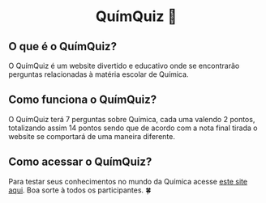<h1 align="center">QuímQuiz &#x1F52C</h1>

## O que é o QuímQuiz?
O QuímQuiz é um website divertido e educativo onde se encontrarão perguntas relacionadas à matéria escolar de Química.

## Como funciona o QuímQuiz?
O QuímQuiz terá 7 perguntas sobre Química, cada uma valendo 2 pontos, totalizando assim 14 pontos sendo que de acordo com a nota final tirada o website se comportará de uma maneira diferente.

## Como acessar o QuímQuiz?
Para testar seus conhecimentos no mundo da Química acesse [este site aqui](https://vitorjungles.github.io/quimquiz/). Boa sorte à todos os participantes. :four_leaf_clover: